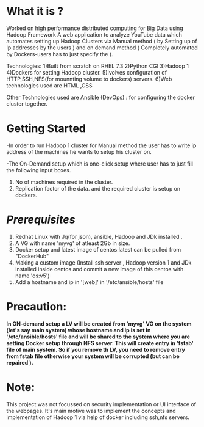 # What it is ?
Worked on high performance distributed computing for Big Data using Hadoop Framework 
A web application to analyze YouTube data which automates setting up Hadoop Clusters via Manual method ( by Setting up of Ip addresses by the users ) and on demand method ( Completely automated by Dockers-users has to just specify the ).

Technologies:
1)Built from scratch on RHEL 7.3
2)Python CGI
3)Hadoop 1
4)Dockers for setting Hadoop cluster.
5)Ivolves configuration of HTTP,SSH,NFS(for mounnting volume to dockers) servers.
6)Web technologies used are HTML ,CSS 

Other Technologies used are Ansible (DevOps) : for configuring the docker cluster together.

# Getting Started
-In order to run Hadoop 1 cluster for Manual method the user has to write ip address of the machines he wants to setup his cluster on. 

-The On-Demand setup which is one-click setup where user has to just fill the following input boxes.
1) No of machines required in the cluster.
2) Replication factor of the data.
and the required cluster is setup on dockers.

# *Prerequisites*
1. Redhat Linux with Jq(for json), ansible, Hadoop and JDk installed .
2. A VG with name 'myvg' of atleast 2Gb in size.
3. Docker setup and latest image of centos:latest can be pulled from "DockerHub"
4. Making a custom image (Install ssh server , Hadoop version 1 and JDk installed inside centos and  commit a new image of this centos with name 'os:v5')
5. Add a hostname and ip in '[web]' in '/etc/ansible/hosts' file
    
# Precaution:
**In ON-demand setup a LV  will be created from 'myvg' VG on the system (let's say main system) whose hostname and ip is set in '/etc/ansible/hosts' file and will be shared to the system where you are setting Docker setup  through NFS server. This will create entry in 'fstab' file of  main system. 
So if you remove th LV, you need to  remove entry from fstab file otherwise your system will be corrupted (but can be repaired ).**

# Note:
This project was not focussed on security implementation or UI interface of the webpages. It's main motive was to implement the concepts and implementation of Hadoop 1 via help of docker including ssh,nfs servers.
